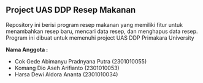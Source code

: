 ## Project UAS DDP Resep Makanan

Repository ini berisi program resep makanan yang memiliki fitur untuk menambahkan resep baru, mencari data resep, dan menghapus data resep. 
Program ini dibuat untuk memenuhi project UAS DDP Primakara University


**Nama Anggota :**
- Cok Gede Abimanyu Pradnyana Putra (2301010055)
- Komang Dio Aseh Arifianto (2301010053)
- Harsa Dewi Aldora Ananta (2301010034)

